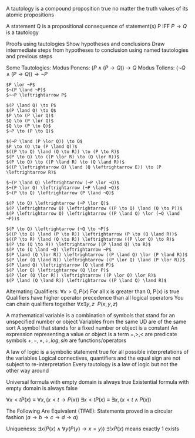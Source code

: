 A tautology is a compound proposition true no matter the truth values of its atomic propositions

A statement Q is a propositional consequence of statement(s) P IFF $P \to Q$ is a tautology

Proofs using tautologies
	Show hypotheses and conclusions
	Draw intermediate steps from hypotheses to conclusion using named tautologies and previous steps

Some Tautologies:
	Modus Ponens:
		$( P \land (P \to Q) ) \to Q$
	Modus Tollens:
		$(¬Q \land (P \to Q)) \to ¬P$
	
	$P \lor ¬P$
	$¬(P \land ¬P)$
	$¬¬P \leftrightarrow P$
	
	$(P \land Q) \to P$
	$(P \land Q) \to Q$
	$P \to (P \lor Q)$
	$Q \to (P \lor Q)$
	$Q \to (P \to Q)$
	$¬P \to (P \to Q)$
	
	$(¬P \land (P \lor Q)) \to Q$
	$P \to (Q \to (P \land Q))$
	$((P \to Q) \land (Q \to R)) \to (P \to R)$
	$(P \to Q) \to ((P \lor R) \to (Q \lor R))$
	$(P \to Q) \to ((P \land R) \to (Q \land R))$
	$((P \leftrightarrow Q) \land (Q \leftrightarrow E)) \to (P \leftrightarrow R)$
	
	$¬(P \land Q) \leftrightarrow (¬P \lor ¬Q)$
	$¬(P \lor Q) \leftrightarrow (¬P \land ¬Q)$
	$¬(P \to Q) \leftrightarrow (P \land ¬Q)$
	
	$(P \to Q) \leftrightarrow (¬P \lor Q)$
	$(P \leftrightarrow Q) \leftrightarrow ((P \to Q) \land (Q \to P))$
	$(P \leftrightarrow Q) \leftrightarrow ((P \land Q) \lor (¬Q \land ¬P))$
	
	$(P \to Q) \leftrightarrow (¬Q \to ¬P)$
	$((P \to Q) \land (P \to R)) \leftrightarrow (P \to (Q \land R))$
	$((P \to R) \land (Q \to R)) \leftrightarrow ((P \lor Q) \to R)$
	$(P \to (Q \to R)) \leftrightarrow ((P \land Q) \to R)$
	$(P \to (Q \land ¬Q) \leftrightarrow ¬P$
	$(P \land (Q \lor R)) \leftrightarrow ((P \land Q) \lor (P \land R))$
	$(P \lor (Q \land R)) \leftrightarrow ((P \lor Q) \land (P \lor R))$
	$(P \land Q) \leftrightarrow (Q \land P)$
	$(P \lor Q) \leftrightarrow (Q \lor P)$
	$(P \lor (Q \lor R)) \leftrightarrow ((P \lor Q) \lor R)$
	$(P \land (Q \land R)) \leftrightarrow ((P \land Q) \land R)$

Alternating Qualifiers:
	$\forall x > 0, P(x)$
		For all x is greater than 0, P(x) is true
	Qualifiers have higher operator precedence than all logical operators
	You can chain qualifiers together
		$\forall x \exists y, z \ \ P(x, y, z)$

A mathematical variable is a combination of symbols that stand for an unspecified number or object
Variables from the same UD are of the same sort
A symbol that stands for a fixed number or object is a constant
An expression representing a value or object is a term
$=, >, <$ are predicate symbols
$+, -, \times, \div, log, sin$ are functions/operators

A law of logic is a symbolic statement true for all possible interpretations of the variables
Logical connectives, quantifiers and the equal sign are not subject to re-interpretation
Every tautology is a law of logic but not the other way around

Universal formula with empty domain is always true
Existential formula with empty domain is always false

$\forall x < t P(x) \equiv \forall x, (x < t \to P(x))$
$\exists x < t P(x) \equiv \exists x, (x < t \land P(x))$

The Following Are Equivalent (TFAE):
	Statements proved in a circular fashion ($a \to b \to c \to d \to a$)

Uniqueness:
	$\exists x (P(x) \land \forall y (P(y) \to x = y))$	
	$\exists ! x P(x)$ means exactly 1 exists